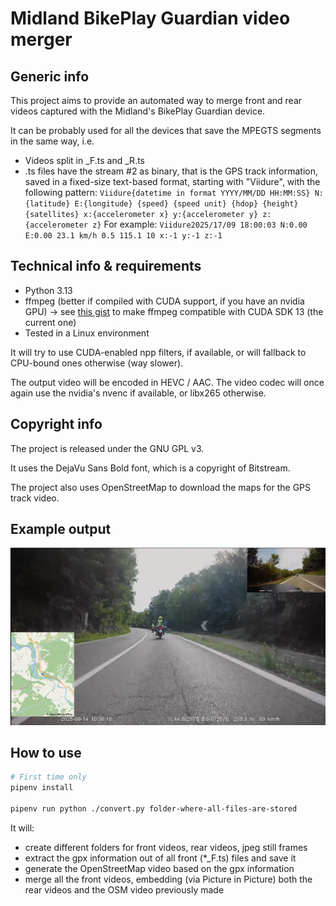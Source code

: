 # Midland BikePlay Guardian video merger

## Generic info

This project aims to provide an automated way to merge front and rear videos captured with the Midland's BikePlay Guardian device.

It can be probably used for all the devices that save the MPEGTS segments in the same way, i.e.

- Videos split in _F.ts and _R.ts
- .ts files have the stream #2 as binary, that is the GPS track information, saved in a fixed-size text-based format, starting with "Viidure", with the following pattern:
    ```Viidure{datetime in format YYYY/MM/DD HH:MM:SS} N:{latitude} E:{longitude} {speed} {speed unit} {hdop} {height} {satellites} x:{accelerometer x} y:{accelerometer y} z:{accelerometer z}```
    For example:
    ```Viidure2025/17/09 18:00:03 N:0.00 E:0.00 23.1 km/h 0.5 115.1 10 x:-1 y:-1 z:-1```

## Technical info & requirements

- Python 3.13
- ffmpeg (better if compiled with CUDA support, if you have an nvidia GPU) -> see [this gist](https://gist.github.com/elegos/7d9349a417e6a135c97884d0d4f65230) to make ffmpeg compatible with CUDA SDK 13 (the current one)
- Tested in a Linux environment

It will try to use CUDA-enabled npp filters, if available, or will fallback to CPU-bound ones otherwise (way slower).

The output video will be encoded in HEVC / AAC. The video codec will once again use the nvidia's nvenc if available, or libx265 otherwise.

## Copyright info

The project is released under the GNU GPL v3.

It uses the DejaVu Sans Bold font, which is a copyright of Bitstream.

The project also uses OpenStreetMap to download the maps for the GPS track video.

## Example output

![Example frame](./docs/example_frame.png)

## How to use

```bash
# First time only
pipenv install

pipenv run python ./convert.py folder-where-all-files-are-stored
```

It will:
- create different folders for front videos, rear videos, jpeg still frames
- extract the gpx information out of all front (*_F.ts) files and save it
- generate the OpenStreetMap video based on the gpx information
- merge all the front videos, embedding (via Picture in Picture) both the rear videos and the OSM video previously made
